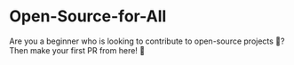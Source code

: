 # Open-Source-for-All
Are you a beginner who is looking to contribute to open-source projects 🚀? Then make your first PR from here! 🎉
